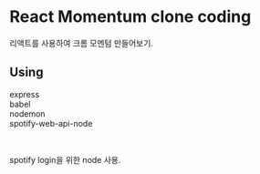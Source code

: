 # React Momentum clone coding

리액트를 사용하여 크롬 모멘텀 만들어보기.
<br>

## Using

express<br>
babel<br>
nodemon<br>
spotify-web-api-node<br>

<br>

spotify login을 위한 node 사용.
